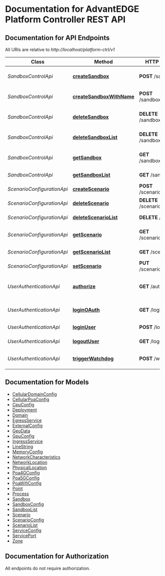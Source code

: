 # Documentation for AdvantEDGE Platform Controller REST API

<a name="documentation-for-api-endpoints"></a>
## Documentation for API Endpoints

All URIs are relative to *http://localhost/platform-ctrl/v1*

Class | Method | HTTP request | Description
------------ | ------------- | ------------- | -------------
*SandboxControlApi* | [**createSandbox**](Apis/SandboxControlApi.md#createsandbox) | **POST** /sandboxes | Create a new sandbox
*SandboxControlApi* | [**createSandboxWithName**](Apis/SandboxControlApi.md#createsandboxwithname) | **POST** /sandboxes/{name} | Create a new sandbox
*SandboxControlApi* | [**deleteSandbox**](Apis/SandboxControlApi.md#deletesandbox) | **DELETE** /sandboxes/{name} | Delete a specific sandbox
*SandboxControlApi* | [**deleteSandboxList**](Apis/SandboxControlApi.md#deletesandboxlist) | **DELETE** /sandboxes | Delete all active sandboxes
*SandboxControlApi* | [**getSandbox**](Apis/SandboxControlApi.md#getsandbox) | **GET** /sandboxes/{name} | Get a specific sandbox
*SandboxControlApi* | [**getSandboxList**](Apis/SandboxControlApi.md#getsandboxlist) | **GET** /sandboxes | Get all active sandboxes
*ScenarioConfigurationApi* | [**createScenario**](Apis/ScenarioConfigurationApi.md#createscenario) | **POST** /scenarios/{name} | Add a scenario
*ScenarioConfigurationApi* | [**deleteScenario**](Apis/ScenarioConfigurationApi.md#deletescenario) | **DELETE** /scenarios/{name} | Delete a scenario
*ScenarioConfigurationApi* | [**deleteScenarioList**](Apis/ScenarioConfigurationApi.md#deletescenariolist) | **DELETE** /scenarios | Delete all scenarios
*ScenarioConfigurationApi* | [**getScenario**](Apis/ScenarioConfigurationApi.md#getscenario) | **GET** /scenarios/{name} | Get a specific scenario
*ScenarioConfigurationApi* | [**getScenarioList**](Apis/ScenarioConfigurationApi.md#getscenariolist) | **GET** /scenarios | Get all scenarios
*ScenarioConfigurationApi* | [**setScenario**](Apis/ScenarioConfigurationApi.md#setscenario) | **PUT** /scenarios/{name} | Update a scenario
*UserAuthenticationApi* | [**authorize**](Apis/UserAuthenticationApi.md#authorize) | **GET** /authorize | OAuth authorization response endpoint
*UserAuthenticationApi* | [**loginOAuth**](Apis/UserAuthenticationApi.md#loginoauth) | **GET** /login | Initiate OAuth login procedure
*UserAuthenticationApi* | [**loginUser**](Apis/UserAuthenticationApi.md#loginuser) | **POST** /login | Start a session
*UserAuthenticationApi* | [**logoutUser**](Apis/UserAuthenticationApi.md#logoutuser) | **GET** /logout | Terminate a session
*UserAuthenticationApi* | [**triggerWatchdog**](Apis/UserAuthenticationApi.md#triggerwatchdog) | **POST** /watchdog | Send heartbeat to watchdog


<a name="documentation-for-models"></a>
## Documentation for Models

 - [CellularDomainConfig](./Models/CellularDomainConfig.md)
 - [CellularPoaConfig](./Models/CellularPoaConfig.md)
 - [CpuConfig](./Models/CpuConfig.md)
 - [Deployment](./Models/Deployment.md)
 - [Domain](./Models/Domain.md)
 - [EgressService](./Models/EgressService.md)
 - [ExternalConfig](./Models/ExternalConfig.md)
 - [GeoData](./Models/GeoData.md)
 - [GpuConfig](./Models/GpuConfig.md)
 - [IngressService](./Models/IngressService.md)
 - [LineString](./Models/LineString.md)
 - [MemoryConfig](./Models/MemoryConfig.md)
 - [NetworkCharacteristics](./Models/NetworkCharacteristics.md)
 - [NetworkLocation](./Models/NetworkLocation.md)
 - [PhysicalLocation](./Models/PhysicalLocation.md)
 - [Poa4GConfig](./Models/Poa4GConfig.md)
 - [Poa5GConfig](./Models/Poa5GConfig.md)
 - [PoaWifiConfig](./Models/PoaWifiConfig.md)
 - [Point](./Models/Point.md)
 - [Process](./Models/Process.md)
 - [Sandbox](./Models/Sandbox.md)
 - [SandboxConfig](./Models/SandboxConfig.md)
 - [SandboxList](./Models/SandboxList.md)
 - [Scenario](./Models/Scenario.md)
 - [ScenarioConfig](./Models/ScenarioConfig.md)
 - [ScenarioList](./Models/ScenarioList.md)
 - [ServiceConfig](./Models/ServiceConfig.md)
 - [ServicePort](./Models/ServicePort.md)
 - [Zone](./Models/Zone.md)


<a name="documentation-for-authorization"></a>
## Documentation for Authorization

All endpoints do not require authorization.
